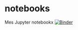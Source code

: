 # notebooks
Mes Jupyter notebookx
[![Binder](https://mybinder.org/badge_logo.svg)](https://mybinder.org/v2/gh/manuer2/notebooks/HEAD)
